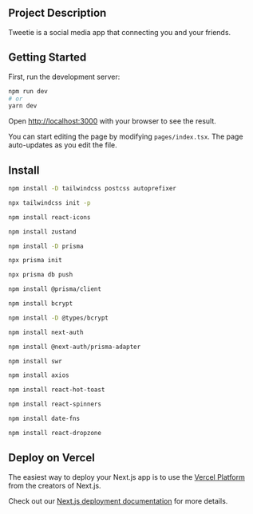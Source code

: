 ## Project Description

Tweetie is a social media app that connecting you and your friends. 


## Getting Started

First, run the development server:

```bash
npm run dev
# or
yarn dev
```

Open [http://localhost:3000](http://localhost:3000) with your browser to see the result.

You can start editing the page by modifying `pages/index.tsx`. The page auto-updates as you edit the file.


## Install

```bash
npm install -D tailwindcss postcss autoprefixer

npx tailwindcss init -p

npm install react-icons

npm install zustand

npm install -D prisma

npx prisma init

npx prisma db push

npm install @prisma/client

npm install bcrypt

npm install -D @types/bcrypt

npm install next-auth

npm install @next-auth/prisma-adapter

npm install swr

npm install axios

npm install react-hot-toast

npm install react-spinners

npm install date-fns

npm install react-dropzone

```

## Deploy on Vercel

The easiest way to deploy your Next.js app is to use the [Vercel Platform](https://vercel.com/new?utm_medium=default-template&filter=next.js&utm_source=create-next-app&utm_campaign=create-next-app-readme) from the creators of Next.js.

Check out our [Next.js deployment documentation](https://nextjs.org/docs/deployment) for more details.
